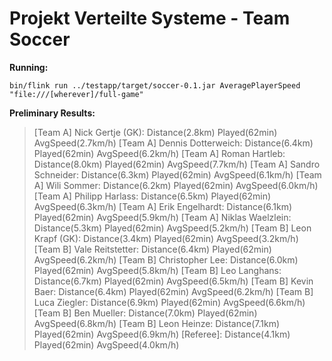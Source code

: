 # Projekt Verteilte Systeme - Team Soccer

**Running:**

    bin/flink run ../testapp/target/soccer-0.1.jar AveragePlayerSpeed "file:///[wherever]/full-game"

**Preliminary Results:**

> [Team A] Nick Gertje (GK):   Distance(2.8km)   Played(62min)   AvgSpeed(2.7km/h)
[Team A] Dennis Dotterweich:   Distance(6.4km)   Played(62min)   AvgSpeed(6.2km/h)
[Team A] Roman Hartleb:   Distance(8.0km)   Played(62min)   AvgSpeed(7.7km/h)
[Team A] Sandro Schneider:   Distance(6.3km)   Played(62min)   AvgSpeed(6.1km/h)
[Team A] Wili Sommer:   Distance(6.2km)   Played(62min)   AvgSpeed(6.0km/h)
[Team A] Philipp Harlass:   Distance(6.5km)   Played(62min)   AvgSpeed(6.3km/h)
[Team A] Erik Engelhardt:   Distance(6.1km)   Played(62min)   AvgSpeed(5.9km/h)
[Team A] Niklas Waelzlein:   Distance(5.3km)   Played(62min)   AvgSpeed(5.2km/h)
[Team B] Leon Krapf (GK):   Distance(3.4km)   Played(62min)   AvgSpeed(3.2km/h)
[Team B] Vale Reitstetter:   Distance(6.4km)   Played(62min)   AvgSpeed(6.2km/h)
[Team B] Christopher Lee:   Distance(6.0km)   Played(62min)   AvgSpeed(5.8km/h)
[Team B] Leo Langhans:   Distance(6.7km)   Played(62min)   AvgSpeed(6.5km/h)
[Team B] Kevin Baer:   Distance(6.4km)   Played(62min)   AvgSpeed(6.2km/h)
[Team B] Luca Ziegler:   Distance(6.9km)   Played(62min)   AvgSpeed(6.6km/h)
[Team B] Ben Mueller:   Distance(7.0km)   Played(62min)   AvgSpeed(6.8km/h)
[Team B] Leon Heinze:   Distance(7.1km)   Played(62min)   AvgSpeed(6.9km/h)
[Referee]:   Distance(4.1km)   Played(62min)   AvgSpeed(4.0km/h)


